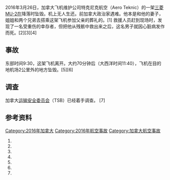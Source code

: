 2016年3月26日，加拿大飞机维护公司特克尼克航空（Aero Teknic）的一架[三菱MU-2在](https://zh.wikipedia.org/wiki/三菱MU-2 "wikilink")降落时坠毁。机上无人生还。前加拿大政治家遇难。他本是和他的妻子，姐姐和两个兄弟去搭乘这架飞机参加父亲的葬礼的。\[1\] 救援人员赶到现场时，发现了一名受重伤的幸存者，但把他从残骸中救出来之后，这名男子就因心脏病发作而死。\[2\]\[3\]\[4\]

## 事故

东部时间9:30，这架飞机离开。大约70分钟后（大西洋时间11:40），飞机在目的地机场2公里外的地方坠毁。\[5\]\[6\]

## 调查

加拿大[运输安全委员会](https://zh.wikipedia.org/wiki/运输安全委员会 "wikilink")（TSB）已经着手调查。 \[7\]

## 参考资料

[Category:2016年加拿大](https://zh.wikipedia.org/wiki/Category:2016年加拿大 "wikilink") [Category:2016年航空事故](https://zh.wikipedia.org/wiki/Category:2016年航空事故 "wikilink") [Category:加拿大航空事故](https://zh.wikipedia.org/wiki/Category:加拿大航空事故 "wikilink")

1.
2.
3.
4.
5.
6.
7.